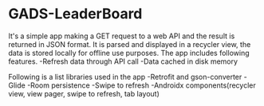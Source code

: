 # GADS-LeaderBoard
It's a simple app making a GET request to a web API and the result is returned in JSON format. It is parsed and displayed in a recycler view, the data is stored locally
for offline use purposes. The app includes following features.
  -Refresh data through API call
  -Data cached in disk memory
  
Following is a list libraries used in the app
  -Retrofit and gson-converter
  -Glide
  -Room persistence
  -Swipe to refresh
  -Androidx components(recycler view, view pager, swipe to refresh, tab layout)

